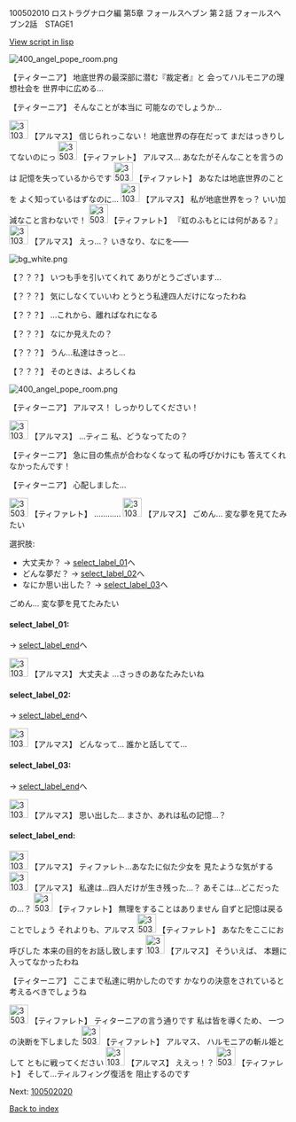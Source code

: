 100502010 ロストラグナロク編 第5章 フォールスヘブン 第２話 フォールスヘブン2話　STAGE1

[View script in lisp](../scripts/100502010.txt)

![400_angel_pope_room.png](../images/backgrounds/400_angel_pope_room.png)

【ティターニア】
地底世界の最深部に潜む『裁定者』と
会ってハルモニアの理想社会を
世界中に広める…

【ティターニア】
そんなことが本当に
可能なのでしょうか…

<img src="../images/units/3103811.png" alt="3103811.png" height="34"/>
【アルマス】
信じられっこない！
地底世界の存在だって
まだはっきりしてないのにっ

<img src="../images/units/3503211.png" alt="3503211.png" height="34"/>
【ティファレト】
アルマス…
あなたがそんなことを言うのは
記憶を失っているからです

<img src="../images/units/3503211.png" alt="3503211.png" height="34"/>
【ティファレト】
あなたは地底世界のことを
よく知っているはずなのに…

<img src="../images/units/3103811.png" alt="3103811.png" height="34"/>
【アルマス】
私が地底世界をっ？
いい加減なこと言わないで！

<img src="../images/units/3503211.png" alt="3503211.png" height="34"/>
【ティファレト】
『虹のふもとには何がある？』

<img src="../images/units/3103811.png" alt="3103811.png" height="34"/>
【アルマス】
えっ…？
いきなり、なにを――

![bg_white.png](../images/backgrounds/bg_white.png)

【？？？】
いつも手を引いてくれて
ありがとうございます…

【？？？】
気にしなくていいわ
とうとう私達四人だけになったわね

【？？？】
…これから、離ればなれになる

【？？？】
なにか見えたの？

【？？？】
うん…私達はきっと…

【？？？】
そのときは、よろしくね

![400_angel_pope_room.png](../images/backgrounds/400_angel_pope_room.png)

【ティターニア】
アルマス！
しっかりしてください！

<img src="../images/units/3103811.png" alt="3103811.png" height="34"/>
【アルマス】
…ティニ
私、どうなってたの？

【ティターニア】
急に目の焦点が合わなくなって
私の呼びかけにも
答えてくれなかったんです！

【ティターニア】
心配しました…

<img src="../images/units/3503211.png" alt="3503211.png" height="34"/>
【ティファレト】
…………

<img src="../images/units/3103811.png" alt="3103811.png" height="34"/>
【アルマス】
ごめん…
変な夢を見てたみたい

選択肢:
- 大丈夫か？ → [select_label_01](#select_label_01)へ
- どんな夢だ？ → [select_label_02](#select_label_02)へ
- なにか思い出した？ → [select_label_03](#select_label_03)へ

ごめん…
変な夢を見てたみたい

#### select_label_01:
 → [select_label_end](#select_label_end)へ

<img src="../images/units/3103811.png" alt="3103811.png" height="34"/>
【アルマス】
大丈夫よ
…さっきのあなたみたいね

#### select_label_02:
 → [select_label_end](#select_label_end)へ

<img src="../images/units/3103811.png" alt="3103811.png" height="34"/>
【アルマス】
どんなって…
誰かと話してて…

#### select_label_03:
 → [select_label_end](#select_label_end)へ

<img src="../images/units/3103811.png" alt="3103811.png" height="34"/>
【アルマス】
思い出した…
まさか、あれは私の記憶…？

#### select_label_end:

<img src="../images/units/3103811.png" alt="3103811.png" height="34"/>
【アルマス】
ティファレト…あなたに似た少女を
見たような気がする

<img src="../images/units/3103811.png" alt="3103811.png" height="34"/>
【アルマス】
私達は…四人だけが生き残った…？
あそこは…どこだったの…？

<img src="../images/units/3503211.png" alt="3503211.png" height="34"/>
【ティファレト】
無理をすることはありません
自ずと記憶は戻ることでしょう
それよりも、アルマス

<img src="../images/units/3503211.png" alt="3503211.png" height="34"/>
【ティファレト】
あなたをここにお呼びした
本来の目的をお話し致します

<img src="../images/units/3103811.png" alt="3103811.png" height="34"/>
【アルマス】
そういえば、
本題に入ってなかったわね

【ティターニア】
ここまで私達に明かしたのです
かなりの決意をされていると
考えるべきでしょうね

<img src="../images/units/3503211.png" alt="3503211.png" height="34"/>
【ティファレト】
ティターニアの言う通りです
私は皆を導くため、
一つの決断を下しました

<img src="../images/units/3503211.png" alt="3503211.png" height="34"/>
【ティファレト】
アルマス、
ハルモニアの斬ル姫として
ともに戦ってください

<img src="../images/units/3103811.png" alt="3103811.png" height="34"/>
【アルマス】
ええっ！？

<img src="../images/units/3503211.png" alt="3503211.png" height="34"/>
【ティファレト】
そして…ティルフィング復活を
阻止するのです

Next: [100502020](100502020.md)

[Back to index](index.md)
